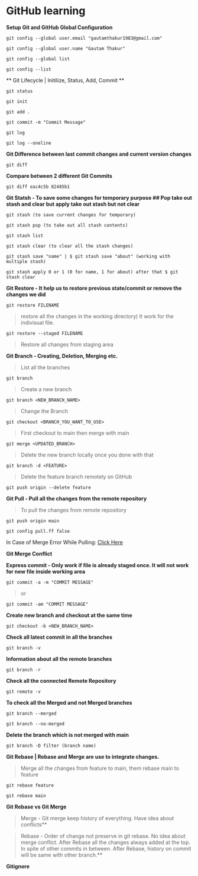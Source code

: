 # GitHub learning

**Setup Git and GitHub Global Configuration**
```
git config --global user.email "gautamthakur1983@gmail.com"
```
```
git config --global user.name "Gautam Thakur"
```
```
git config --global list
```
```
git config --list
```

**  Git Lifecycle | Initilize, Status, Add, Commit ** 
```
git status
```
```
git init
```
```
git add .
```
```
git commit -m "Commit Message"
```
```
git log
```
```
git log --oneline
```

**Git Difference between last commit changes and current version changes** 
```
git diff
```

**Compare between 2 different Git Commits** 
```
git diff eac4c5b 82485b1
```

**Git Statsh - To save some changes for temporary purpose ## Pop take out stash and clear but apply take out stash but not clear** 
```
git stash (to save current changes for temporary)
```
```
git stash pop (to take out all stash contents)
```
```
git stash list
```
```
git stash clear (to clear all the stash changes)
```
```
git stash save "name" | $ git stash save "about" (working with multiple stash)
```
```
git stash apply 0 or 1 (0 for name, 1 for about) after that $ git stash clear
```

**Git Restore - It help us to restore previous state/commit or remove the changes we did** 
```
git restore FILENAME
```
>restore all the changes in the working directory) It work for the indivisual file.

```
git restore --staged FILENAME
```
>Restore all changes from staging area

**Git Branch - Creating, Deletion, Merging etc.** 
>List all the branches
```
git branch
```
>Create a new branch
```
git branch <NEW_BRANCH_NAME>
```
>Change the Branch
```
git checkout <BRANCH_YOU_WANT_TO_USE>
```
>First checkout to main then merge with main
```
git merge <UPDATED_BRANCH>
```
>Delete the new branch locally once you done with that
```
git branch -d <FEATURE> 
```
>Delete the feature branch remotely on GitHub
```
git push origin --delete feature 
```

**Git Pull - Pull all the changes from the remote repository** 
> To pull the changes from remote repository
```
git push origin main
```
```
git config pull.ff false
``` 
In Case of Merge Error While Pulling: [Click Here](https://stackoverflow.com/questions/62653114/how-can-i-deal-with-this-git-warning-pulling-without-specifying-how-to-reconci)

**Git Merge Conflict** 


**Express commit - Only work if file is already staged once. It will not work for new file inside working area**
```
git commit -a -m "COMMIT MESSAGE"
```
>or
``` 
git commit -am "COMMIT MESSAGE"
```

**Create new branch and checkout at the same time** 
```
git checkout -b <NEW_BRANCH_NAME>
```

**Check all latest commit in all the branches** 
```
git branch -v
```

**Information about all the remote branches** 
```
git branch -r
```

**Check all the connected Remote Repository** 
```
git remote -v
```

**To check all the Merged and not Merged branches** 
```
git branch --merged
```
```
git branch --no-merged
```

**Delete the branch which is not merged with main** 
```
git branch -D filter (branch name)
```

**Git Rebase | Rebase and Merge are use to integrate changes.** 

>Merge all the changes from feature to main, them rebase main to feature
```
git rebase feature 
```
```
git rebase main
```

**Git Rebase vs Git Merge** 
>Merge - Git merge keep history of everything. Have idea about conflicts**

>Rebase - Order of change not preserve in git rebase. No idea about merge conflict. After Rebase all the changes always added at the top. In spite of other commits in between. After Rebase, history on commit will be same with other branch.**

**Gitignore** 
